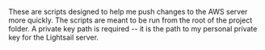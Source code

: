 These are scripts designed to help me push changes to the AWS server more quickly.
The scripts are meant to be run from the root of the project folder.
A private key path is required -- it is the path to my personal private key for the Lightsail server.
